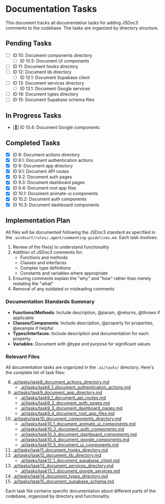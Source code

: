 # Documentation Tasks

This document tracks all documentation tasks for adding JSDoc3 comments to the codebase. The tasks are organized by directory structure.

## Pending Tasks
- [ ] ID 10: Document components directory
  - [ ] ID 10.5: Document UI components
- [ ] ID 11: Document hooks directory
- [ ] ID 12: Document lib directory
  - [ ] ID 12.1: Document Supabase client
- [ ] ID 13: Document services directory
  - [ ] ID 13.1: Document Google services
- [ ] ID 14: Document types directory
- [ ] ID 15: Document Supabase schema files

## In Progress Tasks

- [🔄] ID 10.4: Document Google components

## Completed Tasks

- [x] ID 8: Document actions directory
- [x] ID 8.1: Document authentication actions
- [x] ID 9: Document app directory
- [x] ID 9.1: Document API routes
- [x] ID 9.2: Document auth pages
- [x] ID 9.3: Document dashboard pages
- [x] ID 9.4: Document root app files
- [x] ID 10.1: Document animate-ui components
- [x] ID 10.2: Document auth components
- [x] ID 10.3: Document dashboard components

## Implementation Plan

All files will be documented following the JSDoc3 standard as specified in the `.windsurf/rules/.agent/commenting-guidelines.md`. Each task involves:

1. Review of the file(s) to understand functionality
2. Addition of JSDoc3 comments for:
   - Functions and methods
   - Classes and interfaces
   - Complex type definitions
   - Constants and variables where appropriate
3. Ensuring comments explain the "why" and "how" rather than merely restating the "what"
4. Removal of any outdated or misleading comments

### Documentation Standards Summary

- **Functions/Methods**: Include description, @param, @returns, @throws if applicable
- **Classes/Components**: Include description, @property for properties, @example if helpful
- **Types/Interfaces**: Include description and documentation for each property
- **Variables**: Document with @type and purpose for significant values

### Relevant Files

All documentation tasks are organized in the `.ai/tasks/` directory. Here's the complete list of task files:

8. [.ai/tasks/task8_document_actions_directory.md](.ai/tasks/task8_document_actions_directory.md)
   - [.ai/tasks/task8_1_document_authentication_actions.md](.ai/tasks/task8_1_document_authentication_actions.md)
9. [.ai/tasks/task9_document_app_directory.md](.ai/tasks/task9_document_app_directory.md)
   - [.ai/tasks/task9_1_document_api_routes.md](.ai/tasks/task9_1_document_api_routes.md)
   - [.ai/tasks/task9_2_document_auth_pages.md](.ai/tasks/task9_2_document_auth_pages.md)
   - [.ai/tasks/task9_3_document_dashboard_pages.md](.ai/tasks/task9_3_document_dashboard_pages.md)
   - [.ai/tasks/task9_4_document_root_app_files.md](.ai/tasks/task9_4_document_root_app_files.md)
10. [.ai/tasks/task10_document_components_directory.md](.ai/tasks/task10_document_components_directory.md)
    - [.ai/tasks/task10_1_document_animate_ui_components.md](.ai/tasks/task10_1_document_animate_ui_components.md)
    - [.ai/tasks/task10_2_document_auth_components.md](.ai/tasks/task10_2_document_auth_components.md)
    - [.ai/tasks/task10_3_document_dashboard_components.md](.ai/tasks/task10_3_document_dashboard_components.md)
    - [.ai/tasks/task10_4_document_google_components.md](.ai/tasks/task10_4_document_google_components.md)
    - [.ai/tasks/task10_5_document_ui_components.md](.ai/tasks/task10_5_document_ui_components.md)
11. [.ai/tasks/task11_document_hooks_directory.md](.ai/tasks/task11_document_hooks_directory.md)
12. [.ai/tasks/task12_document_lib_directory.md](.ai/tasks/task12_document_lib_directory.md)
    - [.ai/tasks/task12_1_document_supabase_client.md](.ai/tasks/task12_1_document_supabase_client.md)
13. [.ai/tasks/task13_document_services_directory.md](.ai/tasks/task13_document_services_directory.md)
    - [.ai/tasks/task13_1_document_google_services.md](.ai/tasks/task13_1_document_google_services.md)
14. [.ai/tasks/task14_document_types_directory.md](.ai/tasks/task14_document_types_directory.md)
15. [.ai/tasks/task15_document_supabase_schema.md](.ai/tasks/task15_document_supabase_schema.md)

Each task file contains specific documentation about different parts of the codebase, organized by directory and functionality.
